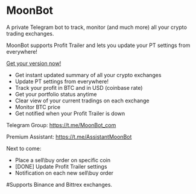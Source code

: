 # MoonBot

A private Telegram bot to track, monitor (and much more) all your crypto trading exchanges.

MoonBot supports Profit Trailer and lets you update your PT settings from everywhere!

[Get your version now!](https://github.com/tulihub/moonbot/wiki/Installation)


* Get instant updated summary of all your crypto exchanges
* Update PT settings from everywhere!
* Track your profit in BTC and in USD (coinbase rate)
* Get your portfolio status anytime
* Clear view of your current tradings on each exchange
* Monitor BTC price 
* Get notified when your Profit Trailer is down



Telegram Group: https://t.me/MoonBot_com

Premium Assistant: https://t.me/AssistantMoonBot

Next to come:
* Place a sell\buy order on specific coin
* [DONE] Update Profit Trailer settings
* Notification on each new sell\buy order


#Supports Binance and Bittrex exchanges.
